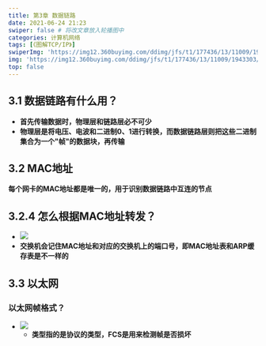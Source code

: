 ```yaml
---
title: 第3章 数据链路
date: 2021-06-24 21:23
swiper: false # 将改文章放入轮播图中
categories: 计算机网络
tags: [《图解TCP/IP》]
swiperImg: 'https://img12.360buyimg.com/ddimg/jfs/t1/177436/13/11009/1943303/60d4902eE8e7233b3/3d86676b88f134ce.jpg' # 该文章在轮播图中的图片
img: 'https://img12.360buyimg.com/ddimg/jfs/t1/177436/13/11009/1943303/60d4902eE8e7233b3/3d86676b88f134ce.jpg' # 该文章图片，可以是本地目录下图片也可以是http://xxx图片
top: false
---
```

## 3.1 数据链路有什么用？

- **首先传输数据时，物理层和链路层必不可少**
- **物理层是将电压、电波和二进制0、1进行转换，而数据链路层则把这些二进制集合为一个"帧"的数据块，再传输**

## 3.2 MAC地址
**每个网卡的MAC地址都是唯一的，用于识别数据链路中互连的节点**
## 3.2.4 怎么根据MAC地址转发？

- ![](https://img12.360buyimg.com/ddimg/jfs/t1/192683/17/9895/275450/60d48d88E07e3eceb/d130143a31957709.jpg)
- **交换机会记住MAC地址和对应的交换机上的端口号，即MAC地址表和ARP缓存表是不一样的**
## 3.3 以太网
### 以太网帧格式？

- ![](https://img12.360buyimg.com/ddimg/jfs/t1/176740/10/16716/51432/60d48f0cE509259e1/2fad6921e646f5dd.jpg)
   - **类型指的是协议的类型，FCS是用来检测帧是否损坏**
